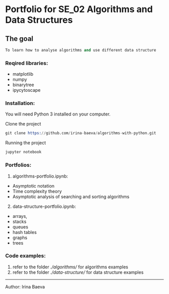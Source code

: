 # Portfolio for SE_02 Algorithms and Data Structures

## The goal
```s
To learn how to analyse algorithms and use different data structure
```

### Reqired libraries:
* matplotlib
* numpy
* binarytree
* ipycytoscape

### Installation:

You will need Python 3 installed on your computer.

Clone the project

```s
git clone https://github.com/irina-baeva/algorithms-with-python.git
```

Running the project

```s
jupyter notebook
```

### Portfolios:

1. algorithms-portfolio.ipynb:
* Asymptotic notation
* Time complexity theory
* Asymptotic analysis of searching and sorting algorithms

2. data-structure-portfolio.ipynb:
* arrays, 
* stacks
* queues
* hash tables
* graphs
* trees

### Code examples:
1. refer to the folder <i>./algorithms/ </i> for algorithms examples
1. refer to the folder <i>./data-structure/ </i> for data structure examples

---
Author: Irina Baeva
